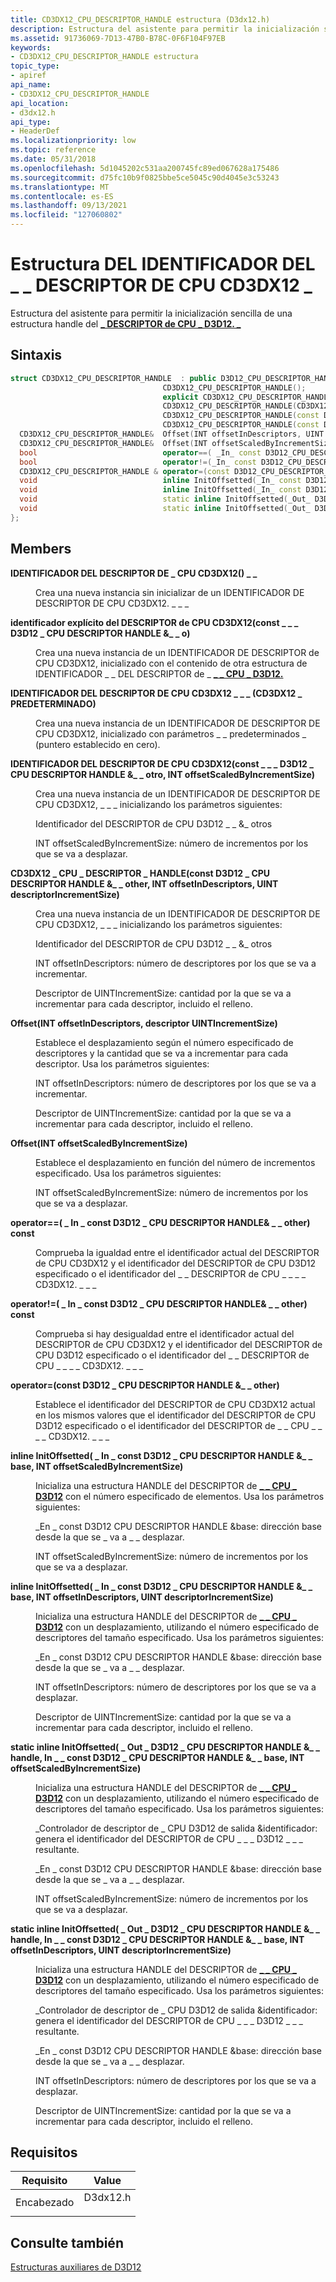 ```yaml
---
title: CD3DX12_CPU_DESCRIPTOR_HANDLE estructura (D3dx12.h)
description: Estructura del asistente para permitir la inicialización sencilla de una estructura handle del \_ DESCRIPTOR de CPU D3D12. \_ \_
ms.assetid: 91736069-7D13-47B0-B78C-0F6F104F97EB
keywords:
- CD3DX12_CPU_DESCRIPTOR_HANDLE estructura
topic_type:
- apiref
api_name:
- CD3DX12_CPU_DESCRIPTOR_HANDLE
api_location:
- d3dx12.h
api_type:
- HeaderDef
ms.localizationpriority: low
ms.topic: reference
ms.date: 05/31/2018
ms.openlocfilehash: 5d1045202c531aa200745fc89ed067628a175486
ms.sourcegitcommit: d75fc10b9f0825bbe5ce5045c90d4045e3c53243
ms.translationtype: MT
ms.contentlocale: es-ES
ms.lasthandoff: 09/13/2021
ms.locfileid: "127060802"
---
```

# <a name="cd3dx12_cpu_descriptor_handle-structure"></a>Estructura DEL IDENTIFICADOR DEL \_ \_ DESCRIPTOR DE CPU CD3DX12 \_

Estructura del asistente para permitir la inicialización sencilla de una estructura handle del [**\_ DESCRIPTOR de CPU \_ D3D12. \_**](/windows/desktop/api/d3d12/ns-d3d12-d3d12_cpu_descriptor_handle)

## <a name="syntax"></a>Sintaxis


```C++
struct CD3DX12_CPU_DESCRIPTOR_HANDLE  : public D3D12_CPU_DESCRIPTOR_HANDLE{
                                  CD3DX12_CPU_DESCRIPTOR_HANDLE();
                                  explicit CD3DX12_CPU_DESCRIPTOR_HANDLE(const D3D12_CPU_DESCRIPTOR_HANDLE &o);
                                  CD3DX12_CPU_DESCRIPTOR_HANDLE(CD3DX12_DEFAULT);
                                  CD3DX12_CPU_DESCRIPTOR_HANDLE(const D3D12_CPU_DESCRIPTOR_HANDLE &other, INT offsetScaledByIncrementSize);
                                  CD3DX12_CPU_DESCRIPTOR_HANDLE(const D3D12_CPU_DESCRIPTOR_HANDLE &other, INT offsetInDescriptors, UINT descriptorIncrementSize);
  CD3DX12_CPU_DESCRIPTOR_HANDLE&  Offset(INT offsetInDescriptors, UINT descriptorIncrementSize);
  CD3DX12_CPU_DESCRIPTOR_HANDLE&  Offset(INT offsetScaledByIncrementSize);
  bool                            operator==( _In_ const D3D12_CPU_DESCRIPTOR_HANDLE& other) const;
  bool                            operator!=(_In_ const D3D12_CPU_DESCRIPTOR_HANDLE& other) const;
  CD3DX12_CPU_DESCRIPTOR_HANDLE & operator=(const D3D12_CPU_DESCRIPTOR_HANDLE &other);
  void                            inline InitOffsetted(_In_ const D3D12_CPU_DESCRIPTOR_HANDLE &base, INT offsetScaledByIncrementSize);
  void                            inline InitOffsetted(_In_ const D3D12_CPU_DESCRIPTOR_HANDLE &base, INT offsetInDescriptors, UINT descriptorIncrementSize);
  void                            static inline InitOffsetted(_Out_ D3D12_CPU_DESCRIPTOR_HANDLE &handle, _In_ const D3D12_CPU_DESCRIPTOR_HANDLE &base, INT offsetScaledByIncrementSize);
  void                            static inline InitOffsetted(_Out_ D3D12_CPU_DESCRIPTOR_HANDLE &handle, _In_ const D3D12_CPU_DESCRIPTOR_HANDLE &base, INT offsetInDescriptors, UINT descriptorIncrementSize);
};
```



## <a name="members"></a>Members

<dl> <dt>

**IDENTIFICADOR DEL DESCRIPTOR DE \_ CPU CD3DX12() \_ \_**
</dt> <dd>

Crea una nueva instancia sin inicializar de un IDENTIFICADOR DE DESCRIPTOR DE CPU CD3DX12. \_ \_ \_

</dd> <dt>

**identificador explícito del DESCRIPTOR de CPU CD3DX12(const \_ \_ \_ D3D12 \_ CPU DESCRIPTOR HANDLE &\_ \_ o)**
</dt> <dd>

Crea una nueva instancia de un IDENTIFICADOR DE DESCRIPTOR de CPU CD3DX12, inicializado con el contenido de otra estructura de IDENTIFICADOR \_ \_ DEL DESCRIPTOR de \_ [**\_ \_ CPU \_ D3D12.**](/windows/desktop/api/d3d12/ns-d3d12-d3d12_cpu_descriptor_handle)

</dd> <dt>

**IDENTIFICADOR DEL DESCRIPTOR DE CPU CD3DX12 \_ \_ \_ (CD3DX12 \_ PREDETERMINADO)**
</dt> <dd>

Crea una nueva instancia de un IDENTIFICADOR DE DESCRIPTOR DE CPU CD3DX12, inicializado con parámetros \_ \_ predeterminados \_ (puntero establecido en cero).

</dd> <dt>

**IDENTIFICADOR DEL DESCRIPTOR DE CPU CD3DX12(const \_ \_ \_ D3D12 \_ CPU DESCRIPTOR HANDLE &\_ \_ otro, INT offsetScaledByIncrementSize)**
</dt> <dd>

Crea una nueva instancia de un IDENTIFICADOR DE DESCRIPTOR DE CPU CD3DX12, \_ \_ \_ inicializando los parámetros siguientes:

Identificador del DESCRIPTOR de CPU D3D12 \_ \_ &\_ otros

INT offsetScaledByIncrementSize: número de incrementos por los que se va a desplazar.

</dd> <dt>

**CD3DX12 \_ CPU \_ DESCRIPTOR \_ HANDLE(const D3D12 \_ CPU DESCRIPTOR HANDLE &\_ \_ other, INT offsetInDescriptors, UINT descriptorIncrementSize)**
</dt> <dd>

Crea una nueva instancia de un IDENTIFICADOR DE DESCRIPTOR DE CPU CD3DX12, \_ \_ \_ inicializando los parámetros siguientes:

Identificador del DESCRIPTOR de CPU D3D12 \_ \_ &\_ otros

INT offsetInDescriptors: número de descriptores por los que se va a incrementar.

Descriptor de UINTIncrementSize: cantidad por la que se va a incrementar para cada descriptor, incluido el relleno.

</dd> <dt>

**Offset(INT offsetInDescriptors, descriptor UINTIncrementSize)**
</dt> <dd>

Establece el desplazamiento según el número especificado de descriptores y la cantidad que se va a incrementar para cada descriptor. Usa los parámetros siguientes:

INT offsetInDescriptors: número de descriptores por los que se va a incrementar.

Descriptor de UINTIncrementSize: cantidad por la que se va a incrementar para cada descriptor, incluido el relleno.

</dd> <dt>

**Offset(INT offsetScaledByIncrementSize)**
</dt> <dd>

Establece el desplazamiento en función del número de incrementos especificado. Usa los parámetros siguientes:

INT offsetScaledByIncrementSize: número de incrementos por los que se va a desplazar.

</dd> <dt>

**operator==( \_ In \_ const D3D12 \_ CPU DESCRIPTOR HANDLE& \_ \_ other) const**
</dt> <dd>

Comprueba la igualdad entre el identificador actual del DESCRIPTOR de CPU CD3DX12 y el identificador del DESCRIPTOR de CPU D3D12 especificado o el identificador del \_ \_ DESCRIPTOR de CPU \_ \_ \_ \_ CD3DX12. \_ \_ \_

</dd> <dt>

**operator!=( \_ In \_ const D3D12 \_ CPU DESCRIPTOR HANDLE& \_ \_ other) const**
</dt> <dd>

Comprueba si hay desigualdad entre el identificador actual del DESCRIPTOR de CPU CD3DX12 y el identificador del DESCRIPTOR de CPU D3D12 especificado o el identificador del \_ \_ DESCRIPTOR de CPU \_ \_ \_ \_ CD3DX12. \_ \_ \_

</dd> <dt>

**operator=(const D3D12 \_ CPU DESCRIPTOR HANDLE &\_ \_ other)**
</dt> <dd>

Establece el identificador del DESCRIPTOR de CPU CD3DX12 actual en los mismos valores que el identificador del DESCRIPTOR de CPU D3D12 especificado o el identificador del DESCRIPTOR de \_ \_ CPU \_ \_ \_ \_ CD3DX12. \_ \_ \_

</dd> <dt>

**inline InitOffsetted( \_ In \_ const D3D12 \_ CPU DESCRIPTOR HANDLE &\_ \_ base, INT offsetScaledByIncrementSize)**
</dt> <dd>

Inicializa una estructura HANDLE del DESCRIPTOR de [**\_ \_ CPU \_ D3D12**](/windows/desktop/api/d3d12/ns-d3d12-d3d12_cpu_descriptor_handle) con el número especificado de elementos. Usa los parámetros siguientes:

\_En \_ const D3D12 CPU DESCRIPTOR HANDLE &base: dirección base desde la que se \_ va a \_ \_ desplazar.

INT offsetScaledByIncrementSize: número de incrementos por los que se va a desplazar.

</dd> <dt>

**inline InitOffsetted( \_ In \_ const D3D12 \_ CPU DESCRIPTOR HANDLE &\_ \_ base, INT offsetInDescriptors, UINT descriptorIncrementSize)**
</dt> <dd>

Inicializa una estructura HANDLE del DESCRIPTOR de [**\_ \_ CPU \_ D3D12**](/windows/desktop/api/d3d12/ns-d3d12-d3d12_cpu_descriptor_handle) con un desplazamiento, utilizando el número especificado de descriptores del tamaño especificado. Usa los parámetros siguientes:

\_En \_ const D3D12 CPU DESCRIPTOR HANDLE &base: dirección base desde la que se \_ va a \_ \_ desplazar.

INT offsetInDescriptors: número de descriptores por los que se va a desplazar.

Descriptor de UINTIncrementSize: cantidad por la que se va a incrementar para cada descriptor, incluido el relleno.

</dd> <dt>

**static inline InitOffsetted( \_ Out \_ D3D12 \_ CPU DESCRIPTOR HANDLE &\_ \_ handle, In \_ \_ const D3D12 \_ CPU DESCRIPTOR HANDLE &\_ \_ base, INT offsetScaledByIncrementSize)**
</dt> <dd>

Inicializa una estructura HANDLE del DESCRIPTOR de [**\_ \_ CPU \_ D3D12**](/windows/desktop/api/d3d12/ns-d3d12-d3d12_cpu_descriptor_handle) con un desplazamiento, utilizando el número especificado de descriptores del tamaño especificado. Usa los parámetros siguientes:

\_Controlador de descriptor de \_ CPU D3D12 de salida &identificador: genera el identificador del DESCRIPTOR de CPU \_ \_ \_ D3D12 \_ \_ \_ resultante.

\_En \_ const D3D12 CPU DESCRIPTOR HANDLE &base: dirección base desde la que se \_ va a \_ \_ desplazar.

INT offsetScaledByIncrementSize: número de incrementos por los que se va a desplazar.

</dd> <dt>

**static inline InitOffsetted( \_ Out \_ D3D12 \_ CPU DESCRIPTOR HANDLE &\_ \_ handle, In \_ \_ const D3D12 \_ CPU DESCRIPTOR HANDLE &\_ \_ base, INT offsetInDescriptors, UINT descriptorIncrementSize)**
</dt> <dd>

Inicializa una estructura HANDLE del DESCRIPTOR de [**\_ \_ CPU \_ D3D12**](/windows/desktop/api/d3d12/ns-d3d12-d3d12_cpu_descriptor_handle) con un desplazamiento, utilizando el número especificado de descriptores del tamaño especificado. Usa los parámetros siguientes:

\_Controlador de descriptor de \_ CPU D3D12 de salida &identificador: genera el identificador del DESCRIPTOR de CPU \_ \_ \_ D3D12 \_ \_ \_ resultante.

\_En \_ const D3D12 CPU DESCRIPTOR HANDLE &base: dirección base desde la que se \_ va a \_ \_ desplazar.

INT offsetInDescriptors: número de descriptores por los que se va a desplazar.

Descriptor de UINTIncrementSize: cantidad por la que se va a incrementar para cada descriptor, incluido el relleno.

</dd> </dl>

## <a name="requirements"></a>Requisitos



| Requisito | Value |
|-------------------|-------------------------------------------------------------------------------------|
| Encabezado<br/> | <dl> <dt>D3dx12.h</dt> </dl> |



## <a name="see-also"></a>Consulte también

<dl> <dt>

[Estructuras auxiliares de D3D12](helper-structures-for-d3d12.md)
</dt> </dl>

 

 





